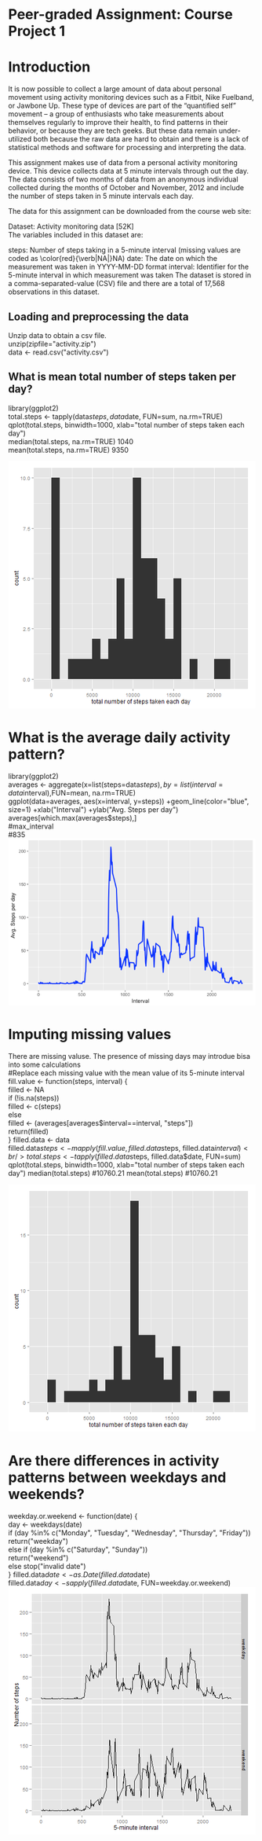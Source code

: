 # Peer-graded Assignment: Course Project 1
# Introduction
It is now possible to collect a large amount of data about personal movement using activity monitoring devices such as a Fitbit, Nike Fuelband, or Jawbone Up. These type of devices are part of the “quantified self” movement – a group of enthusiasts who take measurements about themselves regularly to improve their health, to find patterns in their behavior, or because they are tech geeks. But these data remain under-utilized both because the raw data are hard to obtain and there is a lack of statistical methods and software for processing and interpreting the data.

This assignment makes use of data from a personal activity monitoring device. This device collects data at 5 minute intervals through out the day. The data consists of two months of data from an anonymous individual collected during the months of October and November, 2012 and include the number of steps taken in 5 minute intervals each day.

The data for this assignment can be downloaded from the course web site:

Dataset: Activity monitoring data [52K]  
The variables included in this dataset are:

steps: Number of steps taking in a 5-minute interval (missing values are coded as \color{red}{\verb|NA|}NA)
date: The date on which the measurement was taken in YYYY-MM-DD format
interval: Identifier for the 5-minute interval in which measurement was taken
The dataset is stored in a comma-separated-value (CSV) file and there are a total of 17,568 observations in this dataset.

## Loading and preprocessing the data
Unzip data to obtain a csv file.<br/>
unzip(zipfile="activity.zip")<br/>
data <- read.csv("activity.csv")

## What is mean total number of steps taken per day?
library(ggplot2)<br/>
total.steps <- tapply(data$steps, data$date, FUN=sum, na.rm=TRUE)<br/>
qplot(total.steps, binwidth=1000, xlab="total number of steps taken each day")<br/>
median(total.steps, na.rm=TRUE) 1040 <br/>
mean(total.steps, na.rm=TRUE) 9350<br/>

![](figures/total_number_of_steps_taken_perday.png)

# What is the average daily activity pattern?
library(ggplot2)<br/>
averages <- aggregate(x=list(steps=data$steps), by=list(interval=data$interval),FUN=mean, na.rm=TRUE)<br/>
ggplot(data=averages, aes(x=interval, y=steps)) +geom_line(color="blue", size=1) +xlab("Interval") +ylab("Avg. Steps per day")<br/>
averages[which.max(averages$steps),]<br/>
  #max_interval<br/>
       #835<br/>
![](figures/activity_pattern.png)


# Imputing missing values
There are missing valuse. The presence of missing days may introdue bisa into some calculations<br/>
#Replace each missing value with the mean value of its 5-minute interval<br/>
fill.value <- function(steps, interval) {<br/>
    filled <- NA<br/>
    if (!is.na(steps))<br/>
        filled <- c(steps)<br/>
    else<br/>
        filled <- (averages[averages$interval==interval, "steps"])<br/>
    return(filled)<br/>
}
filled.data <- data<br/>
filled.data$steps <- mapply(fill.value, filled.data$steps, filled.data$interval)<br/>
total.steps <- tapply(filled.data$steps, filled.data$date, FUN=sum)
qplot(total.steps, binwidth=1000, xlab="total number of steps taken each day")
median(total.steps)
#10760.21
mean(total.steps)
#10760.21

![](figures/steps_taken_each_day.png)

# Are there differences in activity patterns between weekdays and weekends?
weekday.or.weekend <- function(date) {<br/>
    day <- weekdays(date)<br/>
    if (day %in% c("Monday", "Tuesday", "Wednesday", "Thursday", "Friday"))<br/>
        return("weekday")<br/>
    else if (day %in% c("Saturday", "Sunday"))<br/>
        return("weekend")<br/>
    else
        stop("invalid date")<br/>
}
filled.data$date <- as.Date(filled.data$date)<br/>
filled.data$day <- sapply(filled.data$date, FUN=weekday.or.weekend)<br/>
![](figures/weekdays_weekends.png)
